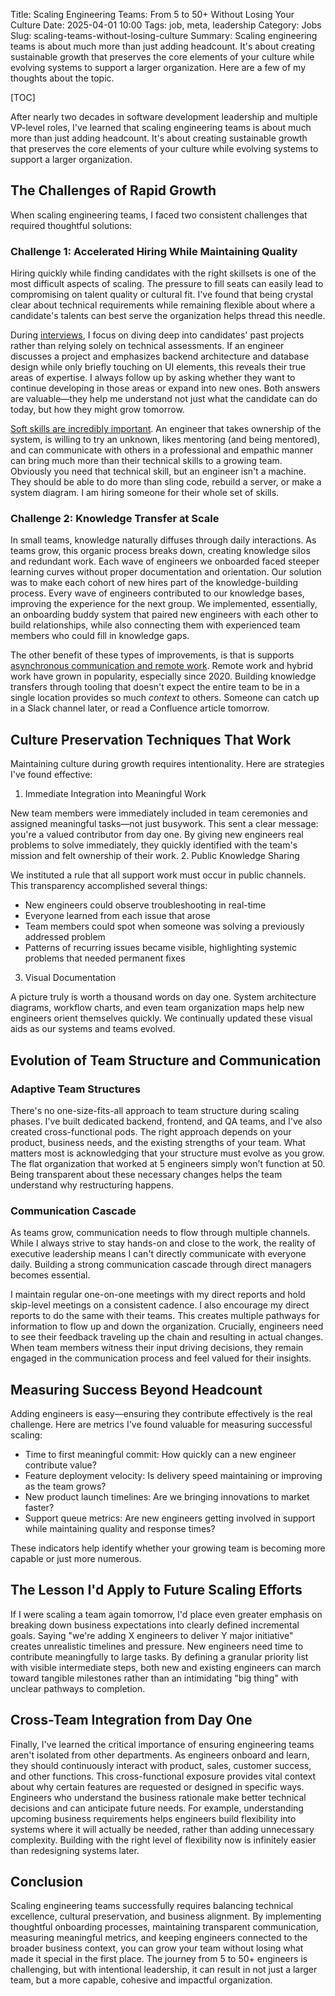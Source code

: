Title: Scaling Engineering Teams: From 5 to 50+ Without Losing Your Culture
Date: 2025-04-01 10:00
Tags: job, meta, leadership
Category: Jobs
Slug: scaling-teams-without-losing-culture
Summary: Scaling engineering teams is about much more than just adding headcount. It's about creating sustainable growth that preserves the core elements of your culture while evolving systems to support a larger organization. Here are a few of my thoughts about the topic.

[TOC]

After nearly two decades in software development leadership and multiple VP-level roles, I've learned that scaling engineering teams is about much more than just adding headcount. It's about creating sustainable growth that preserves the core elements of your culture while evolving systems to support a larger organization.

## The Challenges of Rapid Growth
 
When scaling engineering teams, I faced two consistent challenges that required thoughtful solutions:

### Challenge 1: Accelerated Hiring While Maintaining Quality

Hiring quickly while finding candidates with the right skillsets is one of the most difficult aspects of scaling. The pressure to fill seats can easily lead to compromising on talent quality or cultural fit. I've found that being crystal clear about technical requirements while remaining flexible about where a candidate's talents can best serve the organization helps thread this needle.

During [interviews][1], I focus on diving deep into candidates' past projects rather than relying solely on technical assessments. If an engineer discusses a project and emphasizes backend architecture and database design while only briefly touching on UI elements, this reveals their true areas of expertise. I always follow up by asking whether they want to continue developing in those areas or expand into new ones. Both answers are valuable—they help me understand not just what the candidate can do today, but how they might grow tomorrow.

[Soft skills are incredibly important][2]. An engineer that takes ownership of the system, is willing to try an unknown, likes mentoring (and being mentored), and can communicate with others in a professional and empathic manner can bring much more than their technical skills to a growing team. Obviously you need that technical skill, but an engineer isn't a machine. They should be able to do more than sling code, rebuild a server, or make a system diagram. I am hiring someone for their whole set of skills.

### Challenge 2: Knowledge Transfer at Scale

In small teams, knowledge naturally diffuses through daily interactions. As teams grow, this organic process breaks down, creating knowledge silos and redundant work. Each wave of engineers we onboarded faced steeper learning curves without proper documentation and orientation.
Our solution was to make each cohort of new hires part of the knowledge-building process. Every wave of engineers contributed to our knowledge bases, improving the experience for the next group. We implemented, essentially, an onboarding buddy system that paired new engineers with each other to build relationships, while also connecting them with experienced team members who could fill in knowledge gaps.

The other benefit of these types of improvements, is that is supports [asynchronous communication and remote work][3]. Remote work and hybrid work have grown in popularity, especially since 2020. Building knowledge transfers through tooling that doesn't expect the entire team to be in a single location provides so much _context_ to others. Someone can catch up in a Slack channel later, or read a Confluence article tomorrow. 

## Culture Preservation Techniques That Work

Maintaining culture during growth requires intentionality. Here are strategies I've found effective:

1. Immediate Integration into Meaningful Work

New team members were immediately included in team ceremonies and assigned meaningful tasks—not just busywork. This sent a clear message: you're a valued contributor from day one. By giving new engineers real problems to solve immediately, they quickly identified with the team's mission and felt ownership of their work.
2. Public Knowledge Sharing

We instituted a rule that all support work must occur in public channels. This transparency accomplished several things:

* New engineers could observe troubleshooting in real-time
* Everyone learned from each issue that arose
* Team members could spot when someone was solving a previously addressed problem
* Patterns of recurring issues became visible, highlighting systemic problems that needed permanent fixes

3. Visual Documentation

A picture truly is worth a thousand words on day one. System architecture diagrams, workflow charts, and even team organization maps help new engineers orient themselves quickly. We continually updated these visual aids as our systems and teams evolved.

## Evolution of Team Structure and Communication

### Adaptive Team Structures
There's no one-size-fits-all approach to team structure during scaling phases. I've built dedicated backend, frontend, and QA teams, and I've also created cross-functional pods. The right approach depends on your product, business needs, and the existing strengths of your team.
What matters most is acknowledging that your structure must evolve as you grow. The flat organization that worked at 5 engineers simply won't function at 50. Being transparent about these necessary changes helps the team understand why restructuring happens.

### Communication Cascade
As teams grow, communication needs to flow through multiple channels. While I always strive to stay hands-on and close to the work, the reality of executive leadership means I can't directly communicate with everyone daily. Building a strong communication cascade through direct managers becomes essential.

I maintain regular one-on-one meetings with my direct reports and hold skip-level meetings on a consistent cadence. I also encourage my direct reports to do the same with their teams. This creates multiple pathways for information to flow up and down the organization.
Crucially, engineers need to see their feedback traveling up the chain and resulting in actual changes. When team members witness their input driving decisions, they remain engaged in the communication process and feel valued for their insights.

## Measuring Success Beyond Headcount

Adding engineers is easy—ensuring they contribute effectively is the real challenge. Here are metrics I've found valuable for measuring successful scaling:

* Time to first meaningful commit: How quickly can a new engineer contribute value?
* Feature deployment velocity: Is delivery speed maintaining or improving as the team grows?
* New product launch timelines: Are we bringing innovations to market faster?
* Support queue metrics: Are new engineers getting involved in support while maintaining quality and response times?

These indicators help identify whether your growing team is becoming more capable or just more numerous.

## The Lesson I'd Apply to Future Scaling Efforts

If I were scaling a team again tomorrow, I'd place even greater emphasis on breaking down business expectations into clearly defined incremental goals. Saying "we're adding X engineers to deliver Y major initiative" creates unrealistic timelines and pressure.
New engineers need time to contribute meaningfully to large tasks. By defining a granular priority list with visible intermediate steps, both new and existing engineers can march toward tangible milestones rather than an intimidating "big thing" with unclear pathways to completion.

## Cross-Team Integration from Day One

Finally, I've learned the critical importance of ensuring engineering teams aren't isolated from other departments. As engineers onboard and learn, they should continuously interact with product, sales, customer success, and other functions.
This cross-functional exposure provides vital context about why certain features are requested or designed in specific ways. Engineers who understand the business rationale make better technical decisions and can anticipate future needs.
For example, understanding upcoming business requirements helps engineers build flexibility into systems where it will actually be needed, rather than adding unnecessary complexity. Building with the right level of flexibility now is infinitely easier than redesigning systems later.

## Conclusion

Scaling engineering teams successfully requires balancing technical excellence, cultural preservation, and business alignment. By implementing thoughtful onboarding processes, maintaining transparent communication, measuring meaningful metrics, and keeping engineers connected to the broader business context, you can grow your team without losing what made it special in the first place.
The journey from 5 to 50+ engineers is challenging, but with intentional leadership, it can result in not just a larger team, but a more capable, cohesive and impactful organization.



[1]: {filename}2023_07_06_developer_interviews.md
[2]: {filename}2022_07_01_softskills_senior_devs_need.md
[3]: {filename}2023_05_23_future_of_remote_work.md